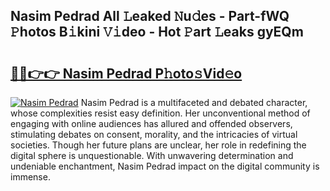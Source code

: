 ## Nasim Pedrad All 𝙻eaked 𝙽u𝚍es - Part-fWQ 𝙿hotos B𝚒kini 𝚅𝚒deo - Hot 𝙿art 𝙻eaks gyEQm

# <h2><a href="http://ld3lz1.urlbe.top/?page=Nasim+Pedrad">🔗🔗👉👉 Nasim Pedrad P𝚑oto𝚜Vid𝚎o</a></h2>

[![Nasim Pedrad](https://i.imgur.com/eBuTRDB.gif)](http://ld3lz1.urlbe.top/?page=Nasim+Pedrad)
Nasim Pedrad is a multifaceted and debated character, whose complexities resist easy definition. Her unconventional method of engaging with online audiences has allured and offended observers, stimulating debates on consent, morality, and the intricacies of virtual societies. Though her future plans are unclear, her role in redefining the digital sphere is unquestionable. With unwavering determination and undeniable enchantment, Nasim Pedrad impact on the digital community is immense.
